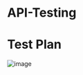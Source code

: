 # API-Testing

# Test Plan 

![image](https://github.com/razvanandrei1974/Proiect-API--Testare-Manuala/assets/144438182/b9b6acf8-1b92-4736-aa24-84945efe6640)
